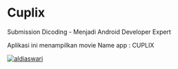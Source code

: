 # Cuplix
Submission Dicoding - Menjadi Android Developer Expert

Aplikasi ini menampilkan movie
Name app : CUPLIX

[![aldiaswari](https://circleci.com/pipelines/gh/aldiaswari/Menjadi-Android-Developer-Expert.svg?style=shield)](https://circleci.com/pipelines/gh/aldiaswari/Menjadi-Android-Developer-Expert)
